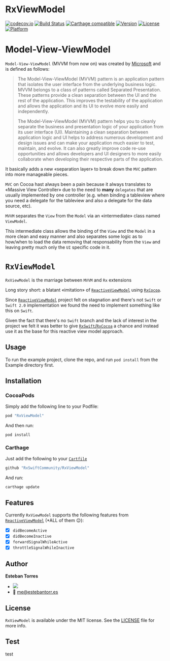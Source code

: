 # RxViewModel

[![codecov.io](https://codecov.io/github/RxSwiftCommunity/RxViewModel/coverage.svg?branch=master)](https://codecov.io/github/RxSwiftCommunity/RxViewModel?branch=master)
[![Build Status](https://travis-ci.org/RxSwiftCommunity/RxViewModel.svg?branch=master)](https://travis-ci.org/RxSwiftCommunity/RxViewModel)
[![Carthage compatible](https://img.shields.io/badge/Carthage-compatible-4BC51D.svg?style=flat)](https://github.com/Carthage/Carthage)
[![Version](https://img.shields.io/cocoapods/v/RxViewModel.svg?style=flat)](http://cocoapods.org/pods/RxViewModel)
[![License](https://img.shields.io/cocoapods/l/RxViewModel.svg?style=flat)](http://cocoapods.org/pods/RxViewModel)
[![Platform](https://img.shields.io/cocoapods/p/RxViewModel.svg?style=flat)](http://cocoapods.org/pods/RxViewModel)

# Model-View-ViewModel

`Model-View-ViewModel` (MVVM from now on) was created by [Microsoft][mvvm] and is defined as follows:

>The Model-View-ViewModel (MVVM) pattern is an application pattern that isolates the user interface from the underlying business logic. MVVM belongs to a class of patterns called Separated Presentation. These patterns provide a clean separation between the UI and the rest of the application. This improves the testability of the application and allows the application and its UI to evolve more easily and independently.
>
>The Model-View-ViewModel (MVVM) pattern helps you to cleanly separate the business and presentation logic of your application from its user interface (UI). Maintaining a clean separation between application logic and UI helps to address numerous development and design issues and can make your application much easier to test, maintain, and evolve. It can also greatly improve code re-use opportunities and allows developers and UI designers to more easily collaborate when developing their respective parts of the application.

It basically adds a new «separation layer» to break down the `MVC` pattern into more manageable pieces.

`MVC` on Cocoa hast always been a pain because it always translates to «Massive View Controller» due to the need to __many__ `delegates` that are usually implemented by one controller (e.g. when binding a tableview where you need a delegate for the tableview and also a delegate for the data source, etc).

`MVVM` separates the `View` from the `Model` via an «intermediate» class named `ViewModel`.

This intermediate class allows the binding of the `View` and the `Model` in a more clean and easy manner and also separates some logic as to how/when to load the data removing that responsability from the `View` and leaving pretty much only the `UI` specific code in it.

# `RxViewModel`

`RxViewModel` is the marriage between `MVVM` and `Rx` extensions

Long story short: a blatant «imitation» of [`ReactiveViewModel`][rvm] using [`RxCocoa`][rxcocoa].

Since [`ReactiveViewModel`][rvm] project felt on stagnation and there's not `Swift` or `Swift 2.0` implementation we found the need to implement something like this on `Swift`.

Given the fact that there's no `Swift` branch and the lack of interest in the project we felt it was better to give [`RxSwift`/`RxCocoa`][rxcocoa] a chance and instead use it as the base for this reactive view model approach.

## Usage

To run the example project, clone the repo, and run `pod install` from the Example directory first.

## Installation

### CocoaPods

Simply add the following line to your Podfile:

```ruby
pod "RxViewModel"
```

And then run:

```console
pod install
```

### Carthage

Just add the following to your [`Cartfile`](https://github.com/Carthage/Carthage/blob/master/Documentation/Artifacts.md#cartfile)

```swift
github "RxSwiftCommunity/RxViewModel"
```

And run:

```console
carthage update
```

## Features

Currently `RxViewModel` supports the following features from [`ReactiveViewModel`][rvm] (*ALL of them :wink:):

- [x] `didBecomeActive`
- [x] `didBecomeInactive`
- [x] `forwardSignalWhileActive`
- [x] `throttleSignalWhileInactive`

## Author

__Esteban Torres__

- [![](https://img.shields.io/badge/twitter-esttorhe-brightgreen.svg)](https://twitter.com/esttorhe)
- :email: me@estebantorr.es

## License

`RxViewModel` is available under the MIT license. See the [LICENSE](LICENSE) file for more info.

[rvm]:https://github.com/ReactiveCocoa/ReactiveViewModel
[rxcocoa]:https://github.com/ReactiveX/RxSwift
[mvvm]:http://msdn.microsoft.com/en-us/library/gg430869(v=PandP.40).aspx

## Test

test
